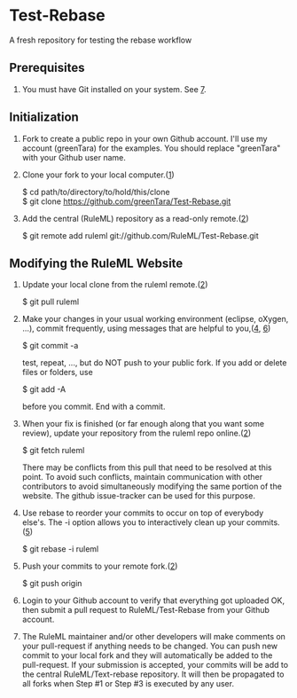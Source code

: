 Test-Rebase
===========

A fresh repository for testing the rebase workflow

Prerequisites
-------------
1. You must have Git installed on your system. See [7].
   
Initialization
--------------
1. Fork to create a public repo in your own Github account. 
I'll use my account (greenTara) for the examples. 
You should replace "greenTara" with your Github user name.

2. Clone your fork to your local computer.([1])

    $ cd path/to/directory/to/hold/this/clone  
    $ git clone https://github.com/greenTara/Test-Rebase.git

3. Add the central (RuleML) repository as a read-only remote.([2])

    $ git remote add ruleml git://github.com/RuleML/Test-Rebase.git

Modifying the RuleML Website
----------------------------
1. Update your local clone from the ruleml remote.([2])
    
    $ git pull ruleml
        
2. Make your changes in your usual working environment (eclipse, oXygen, ...),
   commit frequently, using messages that are helpful to you,([4], [6]) 
       
    $ git commit -a

    test, repeat, ..., but do NOT push to your public fork. 
    If you add or delete files or folders, use

    $ git add -A
    
    before you commit. End with a commit.
   
3. When your fix is finished (or far enough along that you want some review), 
  update your repository from the ruleml repo online.([2]) 

    $ git fetch ruleml

    There may be conflicts from this pull that need to be resolved at this point.
    To avoid such conflicts, maintain communication with other contributors to avoid
    simultaneously modifying the same portion of the website.
    The github issue-tracker can be used for this purpose.

4. Use rebase to reorder your commits to occur on top of everybody else's. 
   The -i option allows you to interactively clean up your commits.([5])

    $ git rebase -i ruleml
    
5. Push your commits to your remote fork.([2])

    $ git push origin
    
6. Login to your Github account to verify that everything got uploaded OK, then
submit a pull request to RuleML/Test-Rebase from your Github account.

7. The RuleML maintainer and/or other developers will make comments on your pull-request if 
anything needs to be changed.
You can push new commit to your local fork and they will automatically be added to the pull-request.
If your submission is accepted, your commits will be add to the central RuleML/Text-rebase repository.
It will then be propagated to all forks when Step #1 or Step #3 is 
executed by any user.

[1]:http://git-scm.com/book/en/Git-Basics-Getting-a-Git-Repository
[2]:http://git-scm.com/book/en/Git-Basics-Working-with-Remotes
[4]:http://git-scm.com/book/en/Git-Basics-Recording-Changes-to-the-Repository
[5]:http://git-scm.com/book/en/Git-Branching-Rebasing
[6]:http://git-scm.com/book/en/Getting-Started-Git-Basics
[7]:http://git-scm.com/book/en/Getting-Started-Installing-Git
